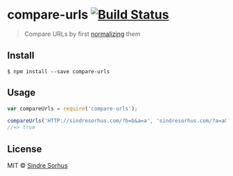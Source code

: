 # compare-urls [![Build Status](https://travis-ci.org/sindresorhus/compare-urls.svg?branch=master)](https://travis-ci.org/sindresorhus/compare-urls)

> Compare URLs by first [normalizing](https://github.com/sindresorhus/normalize-url) them


## Install

```
$ npm install --save compare-urls
```


## Usage

```js
var compareUrls = require('compare-urls');

compareUrls('HTTP://sindresorhus.com/?b=b&a=a', 'sindresorhus.com/?a=a&b=b');
//=> true
```


## License

MIT © [Sindre Sorhus](http://sindresorhus.com)
